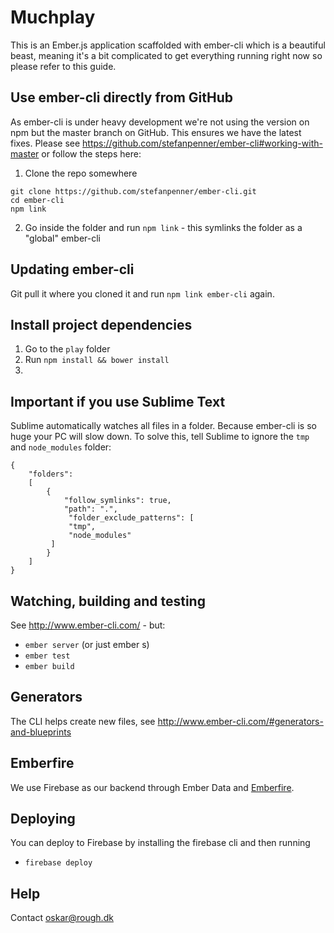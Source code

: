 # Muchplay

This is an Ember.js application scaffolded with ember-cli which is a beautiful beast, meaning it's a bit complicated to get everything running right now so please refer to this guide.

## Use ember-cli directly from GitHub

As ember-cli is under heavy development we're not using the version on npm but the master branch on GitHub. This ensures we have the latest fixes. Please see https://github.com/stefanpenner/ember-cli#working-with-master or follow the steps here:

1. Clone the repo somewhere

```
git clone https://github.com/stefanpenner/ember-cli.git
cd ember-cli
npm link
```

2. Go inside the folder and run `npm link` - this symlinks the folder as a "global" ember-cli

## Updating ember-cli

Git pull it where you cloned it and run `npm link ember-cli` again.

## Install project dependencies

1. Go to the `play` folder
2. Run `npm install && bower install`
3.

## Important if you use Sublime Text

Sublime automatically watches all files in a folder. Because ember-cli is so huge your PC will slow down. To solve this, tell Sublime to ignore the `tmp` and `node_modules` folder:

```
{
	"folders":
	[
		{
			"follow_symlinks": true,
			"path": ".",
			 "folder_exclude_patterns": [
             "tmp",
             "node_modules"
         ]
		}
	]
}
```

## Watching, building and testing

See http://www.ember-cli.com/ - but:

- `ember server` (or just ember s)
- `ember test`
- `ember build`

## Generators

The CLI helps create new files, see http://www.ember-cli.com/#generators-and-blueprints

## Emberfire

We use Firebase as our backend through Ember Data and [Emberfire](https://github.com/firebase/emberfire).

## Deploying

You can deploy to Firebase by installing the firebase cli and then running

- `firebase deploy`

## Help

Contact oskar@rough.dk
